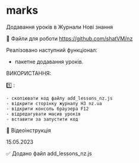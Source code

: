 # marks
Додавання уроків в Журнали Нові знання

💾 Файли для роботи https://github.com/shatVM/nz

Реалізовано наступний функціонал:
 - пакетне додавання уроків.
 
ВИКОРИСТАННЯ:

1️⃣ :

    - скопіювати код файлу add_lessons_nz.js
    - відкрити сторінку журналу НЗ nz.ua
    - відкрити консоль браузера F12
    - відредагувати масив уроків
    - вставити за запустити код 
  
🎥 Відеоінструкція 
 
15.05.2023

✅ Додано файл 
    add_lessons_nz.js



